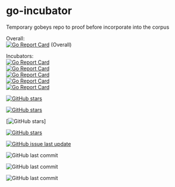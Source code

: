 # go-incubator
Temporary gobeys repo to proof before incorporate into the corpus


Overall:  
[![Go Report Card](https://goreportcard.com/badge/github.com/codefreezr/gobyes)](https://goreportcard.com/report/github.com/codefreezr/gobyes) (Overall)  

Incubators:  
[![Go Report Card](https://goreportcard.com/badge/github.com/kelseyhightower/intro-to-go-workshop)](https://goreportcard.com/report/github.com/kelseyhightower/intro-to-go-workshop)  
[![Go Report Card](https://goreportcard.com/badge/github.com/GoesToEleven/GolangTraining)](https://goreportcard.com/report/github.com/GoesToEleven/GolangTraining)  
[![Go Report Card](https://goreportcard.com/badge/github.com/astaxie/build-web-application-with-golang/tree/master/en)](https://goreportcard.com/report/github.com/astaxie/build-web-application-with-golang/tree/master/en)  
[![Go Report Card](https://goreportcard.com/badge/github.com/GoesToEleven/golang-web-dev)](https://goreportcard.com/report/github.com/astaxie/build-web-application-with-golang)  
[![Go Report Card](https://goreportcard.com/badge/github.com/arschles/go-in-5-minutes)](https://goreportcard.com/report/github.com/astaxie/build-web-application-with-golang)  

[![GitHub stars](https://img.shields.io/github/stars/badges/shields.svg?style=social&label=Stars&style=flat-square)](https://github.com/adonovan/gopl.io/)

[![GitHub stars](https://img.shields.io/github/stars/badges/shields.svg?style=social&label=Stars&style=plastic)]()  

[![GitHub stars](https://img.shields.io/github/stars/badges/shields.svg?style=social&label=Stars&style=plastic)]  

[![GitHub stars](https://img.shields.io/github/astaxie/build-web-application-with-golang/shields.svg?style=social&label=Stars&style=plastic)]()

[![GitHub issue last update](https://img.shields.io/github/issues/detail/last-update/badges/shields/979.svg?style=plastic)](https://github.com/adonovan/gopl.io/)



![GitHub last commit](https://img.shields.io/github/last-commit/adonovan/gopl.io.svg?style=plastic)

![GitHub last commit](https://img.shields.io/github/last-commit/SimonWaldherr/golang-examples.svg?style=flat)  


![GitHub last commit](https://img.shields.io/github/last-commit/SimonWaldherr/golang-examples.svg)  



